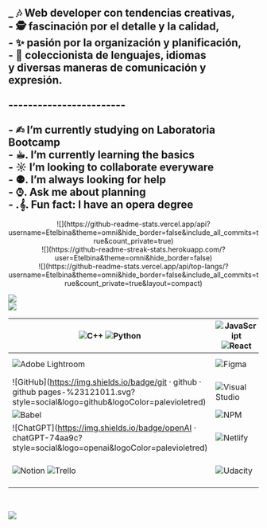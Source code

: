 _ 🎶 Web developer con tendencias creativas,<br>- 🕵 fascinación por el detalle y la calidad,<br>- ✨ pasión por la organización y planificación,<br>- 💌 coleccionista de lenguajes, idiomas <br> y diversas maneras de comunicación y expresión.<br><br>------------------------<br><br>- ✍︎ I’m currently studying on Laboratoria Bootcamp<br>- ☕︎. I’m currently learning the basics<br>- ☼ I’m looking to collaborate everyware<br>- ⚉. I’m always looking for help<br>- ⌚︎. Ask me about planning<br>- .𝄞. Fun fact: I have an opera degree
<br/>
---

<p align="center">
![](https://github-readme-stats.vercel.app/api?username=Etelbina&theme=omni&hide_border=false&include_all_commits=true&count_private=true)<br/>
![](https://github-readme-streak-stats.herokuapp.com/?user=Etelbina&theme=omni&hide_border=false)<br/>
![](https://github-readme-stats.vercel.app/api/top-langs/?username=Etelbina&theme=omni&hide_border=false&include_all_commits=true&count_private=true&layout=compact)

![](https://github-contributor-stats.vercel.app/api?username=Etelbina&limit=5&theme=dracula&combine_all_yearly_contributions=true)
<br/>
![](https://github-profile-trophy.vercel.app/?username=Etelbina&theme=nord&no-frame=true&no-bg=true&margin-w=4)
<br/>
</p>

| ![C++](https://img.shields.io/badge/c++-%2300599C.svg?style=social&logo=c%2B%2B&logoColor=palevioletred) ![Python](https://img.shields.io/badge/python-3670A0?style=social&logo=python&logoColor=palevioletred) | ![JavaScript](https://img.shields.io/badge/javascript-%23323330.svg?style=social&logo=javascript&logoColor=palevioletred) ![React](https://img.shields.io/badge/react-%2320232a.svg?style=social&logo=react&logoColor=palevioletred) |  ![HTML5](https://img.shields.io/badge/html5-%23E34F26.svg?style=social&logo=html5&logoColor=palevioletred) | ![CSS3](https://img.shields.io/badge/css3-%231572B6.svg?style=social&logo=css3&logoColor=palevioletred) |
| ------------ | ------------ | ------------ | ------------ |
|  ![Adobe Lightroom](https://img.shields.io/badge/Adobe%20Lightroom-31A8FF.svg?style=social&logo=Adobe%20Lightroom&logoColor=palevioletred) | ![Figma](https://img.shields.io/badge/figma-%23F24E1E.svg?style=social&logo=figma&logoColor=palevioletred) | ![Canva](https://img.shields.io/badge/Canva-%2300C4CC.svg?style=social&logo=Canva&logoColor=palevioletred) | ![Replit](https://img.shields.io/badge/Replit-DD1200?style=social&logo=Replit&logoColor=palevioletred) |
|  ![GitHub](https://img.shields.io/badge/git · github · github pages-%23121011.svg?style=social&logo=github&logoColor=palevioletred) | ![Visual Studio](https://img.shields.io/badge/Visual%20Studio-5C2D91.svg?style=social&logo=visual-studio&logoColor=palevioletred) | ![Sublime Text](https://img.shields.io/badge/sublime_text-%23575757.svg?style=social&logo=sublime-text&logoColor=palevioletred) |  ![Glitch](https://img.shields.io/badge/glitch-%233333FF.svg?style=social&logo=glitch&logoColor=palevioletred) | 
| ![Babel](https://img.shields.io/badge/Babel-F9DC3e?style=social&logo=babel&logoColor=palevioletred) | ![NPM](https://img.shields.io/badge/NPM-%23CB3837.svg?style=social&logo=npm&logoColor=palevioletred) | ![Jest](https://img.shields.io/badge/-jest-%23C21325?style=social&logo=jest&logoColor=palevioletred) | ![ESLint](https://img.shields.io/badge/ESLint-4B3263?style=social&logo=eslint&logoColor=palevioletred) |
| ![ChatGPT](https://img.shields.io/badge/openAI · chatGPT-74aa9c?style=social&logo=openai&logoColor=palevioletred) | ![Netlify](https://img.shields.io/badge/netlify-%23000000.svg?style=social&logo=netlify&logoColor=palevioletred) | ![Vercel](https://img.shields.io/badge/vercel-%23000000.svg?style=social&logo=vercel&logoColor=palevioletred) | |
| ![Notion](https://img.shields.io/badge/Notion-%23000000.svg?style=social&logo=notion&logoColor=palevioletred) ![Trello](https://img.shields.io/badge/Trello-%23026AA7.svg?style=social&logo=Trello&logoColor=palevioletred) | ![Udacity](https://img.shields.io/badge/Udacity-grey?style=social&logo=udacity&logoColor=palevioletred) | ![Google Cloud](https://img.shields.io/badge/GoogleCloud-%234285F4.svg?style=social&logo=google-cloud&logoColor=palevioletred) | [![LinkedIn](https://img.shields.io/badge/LinkedIn-%230077B5.svg?logo=linkedin&logoColor=white)](https://linkedin.com/in/Etelbina Canedo)  |
<br/>

[![](https://visitcount.itsvg.in/api?id=Etelbina&icon=7&color=9)](https://visitcount.itsvg.in)
<!-- created with GPRM ( https://gprm.itsvg.in ) -->
